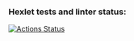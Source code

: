 ### Hexlet tests and linter status:
[![Actions Status](https://github.com/jfedonenko/python-project-lvl1/workflows/hexlet-check/badge.svg)](https://github.com/jfedonenko/python-project-lvl1/actions)